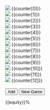 <html>

<head> 
    <meta name = "viewport" content = "width = device-width">
    <meta charset="utf-8">
    <link rel="stylesheet" href="style.css">
    <script src="https://unpkg.com/vue"></script>
    <script src="vue.js"></script>
</head>

<body>
  <div id="my-vue-app">
     <div class="topCards" v-on:click="addCard">
        <div class="topCardsClass">
            <img id="AC" src="Cards/AC.jpg">
            <span>{{counter[0]}}</span>
        </div>
        <div class="topCardsClass">
            <img id="2C" src="Cards/2C.jpg">
            <span>{{counter[1]}}</span>
        </div>
        <div class="topCardsClass">
            <img id="3D" src="Cards/3D.jpg">
            <span>{{counter[2]}}</span>
        </div>
        <div class="topCardsClass">
            <img id="4S" src="Cards/4S.jpg">
            <span>{{counter[3]}}</span>
        </div>
        <div class="topCardsClass">
            <img id="5H" src="Cards/5H.jpg">
            <span>{{counter[4]}}</span>
        </div>
        <div class="topCardsClass">
            <img id="6C" src="Cards/6C.jpg">
            <span>{{counter[5]}}</span>
        </div>
        <div class="topCardsClass">
            <img id="7D" src="Cards/7D.jpg">
            <span>{{counter[6]}}</span>
        </div>
        <div class="topCardsClass">
            <img id="8S" src="Cards/8S.jpg">
            <span>{{counter[7]}}</span>
        </div>
        <div class="topCardsClass">
            <img id="9H" src="Cards/9H.jpg">
            <span>{{counter[8]}}</span>
        </div>
        <div class="topCardsClass">
            <img id="10C" src="Cards/10C.jpg">
            <span>{{counter[9]}}</span>
        </div>
        <div class="topCardsClass">
            <img id="JD" src="Cards/JD.jpg">
            <span>{{counter[10]}}</span>
        </div>
        <div class="topCardsClass">
            <img id="QS" src="Cards/QS.jpg">
            <span>{{counter[11]}}</span>
        </div>
        <div class="topCardsClass">
            <img id="KH" src="Cards/KH.jpg">
            <span>{{counter[12]}}</span>
        </div>  
      </div>
     <div id="yourCards" v-on:click="removeCard">
     	<img id="yc1">
     	<img id="yc2">
        <img id="yc3">
     </div>
     <div class="buttons">
        <button id="add" v-on:click="add">Add</button>
        <button id="newGame" v-on:click="newGame">New Game</button>
    </div>
    <div id="equity">
        <p>{{equity}}%</p>
    </div>
   </div>
</body>
</html>
